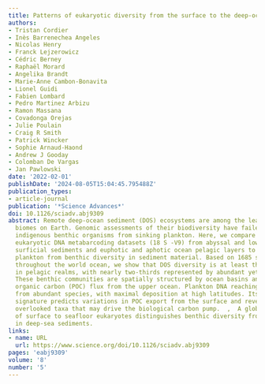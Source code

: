 ```yaml
---
title: Patterns of eukaryotic diversity from the surface to the deep-ocean sediment
authors:
- Tristan Cordier
- Inès Barrenechea Angeles
- Nicolas Henry
- Franck Lejzerowicz
- Cédric Berney
- Raphaël Morard
- Angelika Brandt
- Marie-Anne Cambon-Bonavita
- Lionel Guidi
- Fabien Lombard
- Pedro Martinez Arbizu
- Ramon Massana
- Covadonga Orejas
- Julie Poulain
- Craig R Smith
- Patrick Wincker
- Sophie Arnaud-Haond
- Andrew J Gooday
- Colomban De Vargas
- Jan Pawlowski
date: '2022-02-01'
publishDate: '2024-08-05T15:04:45.795488Z'
publication_types:
- article-journal
publication: '*Science Advances*'
doi: 10.1126/sciadv.abj9309
abstract: Remote deep-ocean sediment (DOS) ecosystems are among the least explored
  biomes on Earth. Genomic assessments of their biodiversity have failed to separate
  indigenous benthic organisms from sinking plankton. Here, we compare global-scale
  eukaryotic DNA metabarcoding datasets (18 S -V9) from abyssal and lower bathyal
  surficial sediments and euphotic and aphotic ocean pelagic layers to distinguish
  plankton from benthic diversity in sediment material. Based on 1685 samples collected
  throughout the world ocean, we show that DOS diversity is at least threefold that
  in pelagic realms, with nearly two-thirds represented by abundant yet unknown eukaryotes.
  These benthic communities are spatially structured by ocean basins and particulate
  organic carbon (POC) flux from the upper ocean. Plankton DNA reaching the DOS originates
  from abundant species, with maximal deposition at high latitudes. Its seafloor DNA
  signature predicts variations in POC export from the surface and reveals previously
  overlooked taxa that may drive the biological carbon pump.  ,  A global analysis
  of surface to seafloor eukaryotes distinguishes benthic diversity from sinking plankton
  in deep-sea sediments.
links:
- name: URL
  url: https://www.science.org/doi/10.1126/sciadv.abj9309
pages: 'eabj9309'
volume: '8'
number: '5'
---
```

